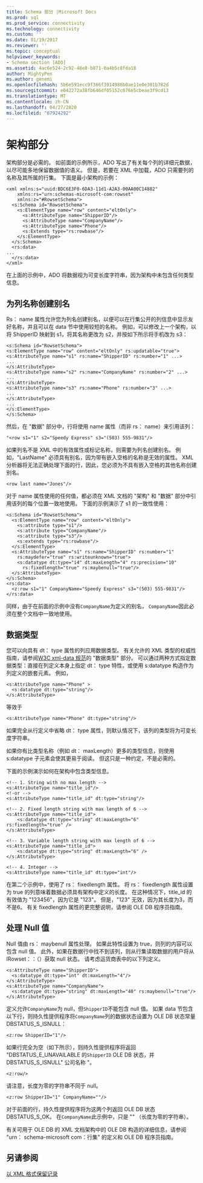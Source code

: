 ```yaml
---
title: Schema 部分 |Microsoft Docs
ms.prod: sql
ms.prod_service: connectivity
ms.technology: connectivity
ms.custom: ''
ms.date: 01/19/2017
ms.reviewer: ''
ms.topic: conceptual
helpviewer_keywords:
- Schema section [ADO]
ms.assetid: 4ac6e524-2c92-48e8-b871-0a4b5c8fda18
author: MightyPen
ms.author: genemi
ms.openlocfilehash: 5b6e591ecc9f366f3914986b0ae11e0e301b782d
ms.sourcegitcommit: e042272a38fb646df05152c676e5cbeae3f9cd13
ms.translationtype: MT
ms.contentlocale: zh-CN
ms.lasthandoff: 04/27/2020
ms.locfileid: "67924292"
---
```

# <a name="schema-section"></a>架构部分
架构部分是必需的。 如前面的示例所示，ADO 写出了有关每个列的详细元数据，以尽可能多地保留数据值的语义。 但是，若要在 XML 中加载，ADO 只需要列的名称及其所属的行集。 下面是最小架构的示例：  
  
```  
<xml xmlns:s="uuid:BDC6E3F0-6DA3-11d1-A2A3-00AA00C14882"  
    xmlns:rs="urn:schemas-microsoft-com:rowset"  
    xmlns:z="#RowsetSchema">  
  <s:Schema id="RowsetSchema">  
    <s:ElementType name="row" content="eltOnly">  
      <s:AttributeType name="ShipperID"/>  
      <s:AttributeType name="CompanyName"/>  
      <s:AttributeType name="Phone"/>  
      <s:Extends type="rs:rowbase"/>  
    </s:ElementType>  
  </s:Schema>  
  <rs:data>  
...  
  </rs:data>  
</xml>  
```  
  
 在上面的示例中，ADO 将数据视为可变长度字符串，因为架构中未包含任何类型信息。  
  
## <a name="creating-aliases-for-column-names"></a>为列名称创建别名  
 Rs： name 属性允许您为列名创建别名，以便可以在行集公开的列信息中显示友好名称，并且可以在 data 节中使用较短的名称。 例如，可以修改上一个架构，以将 ShipperID 映射到 s1，将其名称更改为 s2，并按如下所示将手机改为 s3：  
  
```  
<s:Schema id="RowsetSchema">   
<s:ElementType name="row" content="eltOnly" rs:updatable="true">   
<s:AttributeType name="s1" rs:name="ShipperID" rs:number="1" ...>   
...  
</s:AttributeType>   
<s:AttributeType name="s2" rs:name="CompanyName" rs:number="2" ...>   
...  
</s:AttributeType>   
<s:AttributeType name="s3" rs:name="Phone" rs:number="3" ...>   
...  
</s:AttributeType>   
...  
</s:ElementType>   
</s:Schema>  
```  
  
 然后，在 "数据" 部分中，行将使用 name 属性（而非 rs： name）来引用该列：  
  
```  
"<row s1="1" s2="Speedy Express" s3="(503) 555-9831"/>  
```  
  
 如果列名不是 XML 中的有效属性或标记名称，则需要为列名创建别名。 例如，"LastName" 必须具有别名，因为带有嵌入空格的名称是无效的属性。 XML 分析器将无法正确处理下面的行，因此，您必须为不具有嵌入空格的其他名称创建别名。  
  
```  
<row last name="Jones"/>  
```  
  
 对于 name 属性使用的任何值，都必须在 XML 文档的 "架构" 和 "数据" 部分中引用该列的每个位置一致地使用。 下面的示例演示了 s1 的一致性使用：  
  
```  
<s:Schema id="RowsetSchema">  
  <s:ElementType name="row" content="eltOnly">  
    <s:attribute type="s1"/>  
    <s:attribute type="CompanyName"/>  
    <s:attribute type="s3"/>  
    <s:extends type="rs:rowbase"/>  
  </s:ElementType>  
  <s:AttributeType name="s1" rs:name="ShipperID" rs:number="1"   
    rs:maydefer="true" rs:writeunknown="true">  
    <s:datatype dt:type="i4" dt:maxLength="4" rs:precision="10"   
      rs:fixedlength="true" rs:maybenull="true"/>  
  </s:AttributeType>  
</s:Schema>  
<rs:data>  
  <z:row s1="1" CompanyName="Speedy Express" s3="(503) 555-9831"/>  
</rs:data>  
```  
  
 同样，由于在前面的示例中没有`CompanyName`为定义的别名， `CompanyName`因此必须在整个文档中一致地使用。  
  
## <a name="data-types"></a>数据类型  
 您可以向具有 dt： type 属性的列应用数据类型。 有关允许的 XML 类型的权威性指南，请参阅[W3C xml-data 规范](http://www.w3.org/TR/1998/NOTE-XML-data/)的 "数据类型" 部分。 可以通过两种方式指定数据类型：直接在列定义本身上指定 dt： type 特性，或使用 s:datatype 构造作为列定义的嵌套元素。 例如，  
  
```  
<s:AttributeType name="Phone" >  
  <s:datatype dt:type="string"/>  
</s:AttributeType>  
```  
  
 等效于  
  
```  
<s:AttributeType name="Phone" dt:type="string"/>  
```  
  
 如果完全从行定义中省略 dt： type 属性，则默认情况下，该列的类型将为可变长度字符串。  
  
 如果你有比类型名称（例如 dt： maxLength）更多的类型信息，则使用 s:datatype 子元素会使其更易于阅读。 但这只是一种约定，不是必需的。  
  
 下面的示例演示如何在架构中包含类型信息。  
  
```  
<!-- 1. String with no max length -->  
<s:AttributeType name="title_id"/>  
<!-or -->  
<s:AttributeType name="title_id" dt:type="string"/>  
  
<!-- 2. Fixed length string with max length of 6 -->  
<s:AttributeType name="title_id">  
    <s:datatype dt:type="string" dt:maxLength="6" rs:fixedlength="true" />  
</s:AttributeType>  
  
<!-- 3. Variable length string with max length of 6 -->  
<s:AttributeType name="title_id">  
    <s:datatype dt:type="string" dt:maxLength="6" />  
</s:AttributeType>  
  
<!-- 4. Integer -->  
<s:AttributeType name="title_id" dt:type="int"/>  
```  
  
 在第二个示例中，使用了 rs： fixedlength 属性。 将 rs： fixedlength 属性设置为 true 的列意味着数据必须具有架构中定义的长度。 在这种情况下，title_id 的有效值为 "123456"，因为它是 "123"。 但是，"123" 无效，因为其长度为3，而不是6。 有关 fixedlength 属性的更完整说明，请参阅 OLE DB 程序员指南。  
  
## <a name="handling-nulls"></a>处理 Null 值  
 Null 值由 rs： maybenull 属性处理。 如果此特性设置为 true，则列的内容可以包含 null 值。 此外，如果在数据行中找不到该列，则从行集读取数据的用户将从 IRowset：：（）获取 null 状态。 请考虑运货商表中的以下列定义。  
  
```  
<s:AttributeType name="ShipperID">  
  <s:datatype dt:type="int" dt:maxLength="4"/>  
</s:AttributeType>  
<s:AttributeType name="CompanyName">  
  <s:datatype dt:type="string" dt:maxLength="40" rs:maybenull="true"/>  
</s:AttributeType>  
```  
  
 定义允许`CompanyName`为 null，但`ShipperID`不能包含 null 值。 如果 data 节包含以下行，则持久性提供程序将`CompanyName`列的数据状态设置为 OLE DB 状态常量 DBSTATUS_S_ISNULL：  
  
```  
<z:row ShipperID="1"/>  
```  
  
 如果行完全为空（如下所示），则持久性提供程序将返回 "DBSTATUS_E_UNAVAILABLE 的`ShipperID` OLE DB 状态，并 DBSTATUS_S_ISNULL" 公司名称 "。  
  
```  
<z:row/>   
```  
  
 请注意，长度为零的字符串不同于 null。  
  
```  
<z:row ShipperID="1" CompanyName=""/>  
```  
  
 对于前面的行，持久性提供程序将为这两个列返回 OLE DB 状态 DBSTATUS_S_OK。 在`CompanyName`此示例中，只是 "" （长度为零的字符串）。  
  
 有关可用于 OLE DB 的 XML 文档架构中的 OLE DB 构造的详细信息，请参阅 "urn： schema-microsoft com：行集" 的定义和 OLE DB 程序员指南。  
  
## <a name="see-also"></a>另请参阅  
 [以 XML 格式保留记录](../../../ado/guide/data/persisting-records-in-xml-format.md)
